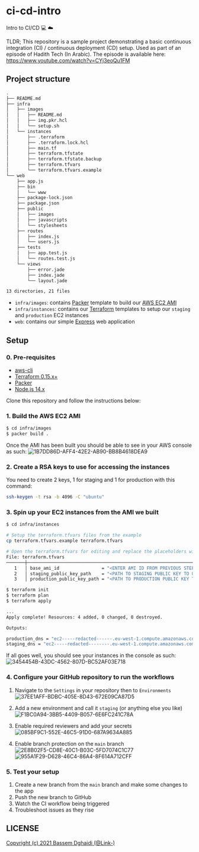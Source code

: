 # ci-cd-intro
Intro to CI/CD 💻 ☁️

TLDR; This repository is a sample project demonstrating a basic continuous integration (CI) / continuous deployment (CD) setup. Used as part of an episode of Hadith Tech (In Arabic). The episode is available here: https://www.youtube.com/watch?v=CYj3eoQu1FM

## Project structure

```sh
.
├── README.md
├── infra
│   ├── images
│   │   ├── README.md
│   │   ├── img.pkr.hcl
│   │   └── setup.sh
│   └── instances
│       ├── .terraform
│       ├── .terraform.lock.hcl
│       ├── main.tf
│       ├── terraform.tfstate
│       ├── terraform.tfstate.backup
│       ├── terraform.tfvars
│       └── terraform.tfvars.example
└── web
    ├── app.js
    ├── bin
    │   └── www
    ├── package-lock.json
    ├── package.json
    ├── public
    │   ├── images
    │   ├── javascripts
    │   └── stylesheets
    ├── routes
    │   ├── index.js
    │   └── users.js
    ├── tests
    │   ├── app.test.js
    │   └── routes.test.js
    └── views
        ├── error.jade
        ├── index.jade
        └── layout.jade

13 directories, 21 files
```

- `infra/images`: contains [Packer](https://learn.hashicorp.com/packer) template to build our [AWS EC2 AMI](https://aws.amazon.com/ec2/)
- `infra/instances`: contains our [Terraform](https://learn.hashicorp.com/terraform) templates to setup our `staging` and `production` EC2 instances
- `web`: contains our simple [Express](https://expressjs.com/) web application 

## Setup

### 0. Pre-requisites

- [aws-cli](https://aws.amazon.com/cli/)
- [Terraform 0.15.x+](https://www.terraform.io/)
- [Packer](https://www.packer.io/)
- [Node.js 14.x](https://nodejs.org/en/)

Clone this repository and follow the instructions below:

### 1. Build the AWS EC2 AMI

```sh
$ cd infra/images
$ packer build .
```

Once the AMI has been built you should be able to see in your AWS console as such:
![1B7DD86D-AFF4-42E2-AB90-BB8B4618DEA9](https://user-images.githubusercontent.com/568794/125193943-5cabf880-e24f-11eb-9f81-b5e6e27747fa.png)

### 2. Create a RSA keys to use for accessing the instances

You need to create 2 keys, 1 for staging and 1 for production with this command:

```sh
ssh-keygen -t rsa -b 4096 -C "ubuntu"
```

### 3. Spin up your EC2 instances from the AMI we built

```sh
$ cd infra/instances

# Setup the terraform.tfvars files from the example
cp terraform.tfvars.example terraform.tfvars

# Open the terraform.tfvars for editing and replace the placeholders with the proper values <>
File: terraform.tfvars
───────┼────────────────────────────────────────────────────────────────────────────────────
   1   │ base_ami_id                = "<ENTER AMI ID FROM PREVIOUS STEP>"
   2   │ staging_public_key_path    = "<PATH TO STAGING PUBLIC KEY TO USE>"
   3   │ production_public_key_path = "<PATH TO PRODUCTION PUBLIC KEY TO USE>"

$ terraform init
$ terraform plan
$ terraform apply

...
Apply complete! Resources: 4 added, 0 changed, 0 destroyed.

Outputs:

production_dns = "ec2-----redacted------.eu-west-1.compute.amazonaws.com"
staging_dns = "ec2-----redacted--------.eu-west-1.compute.amazonaws.com"
```

If all goes well, you should see your instances in the console as such:
![3454454B-43DC-4562-807D-BC52AF03E718](https://user-images.githubusercontent.com/568794/125194034-c5937080-e24f-11eb-8edb-f6743e30b183.png)

### 4. Configure your GitHub repository to run the workflows

1. Navigate to the `Settings` in your repository then to `Environments`
    ![37EE1AFF-BDBC-405E-8D43-672E09CA87D5](https://user-images.githubusercontent.com/568794/125194173-86195400-e250-11eb-89dd-e52cdf867c74.png)

1. Add a new environment and call it `staging` (or anything else you like)
    ![F1BC0A94-3BB5-4409-B057-6E6FC241C78A](https://user-images.githubusercontent.com/568794/125194219-9d584180-e250-11eb-9495-e2a30ddee5c5.png)

1. Enable required reviewers and add your secrets
    ![085BF9C1-552E-46C5-91D0-687A9634A885](https://user-images.githubusercontent.com/568794/125194260-b9f47980-e250-11eb-9e10-c603a3ee8232.png)

1. Enable branch protection on the `main` branch
    ![2E8B02F5-CD8E-40C1-B03C-5FD7074C1C77](https://user-images.githubusercontent.com/568794/125194325-15266c00-e251-11eb-9c39-f9b847971dae.png)
    ![955A1F29-D628-46C4-86A4-8F614A712CFF](https://user-images.githubusercontent.com/568794/125194345-266f7880-e251-11eb-8055-4d0d392b6f2a.png)

### 5. Test your setup

1. Create a new branch from the `main` branch and make some changes to the app
1. Push the new branch to GitHub 
1. Watch the CI workflow being triggered 
1. Troubleshoot issues as they rise

## LICENSE

[Copyright (c) 2021 Bassem Dghaidi (@Link-)](LICENSE)
